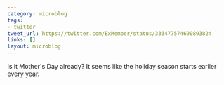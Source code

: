 ```yaml
---
category: microblog
tags:
- twitter
tweet_url: https://twitter.com/ExMember/status/333477574690893824
links: []
layout: microblog
---
```

Is it Mother's Day already? It seems like the holiday season starts earlier every year.

